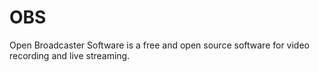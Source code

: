 # OBS

Open Broadcaster Software is a free and open source software for video recording and live streaming. 